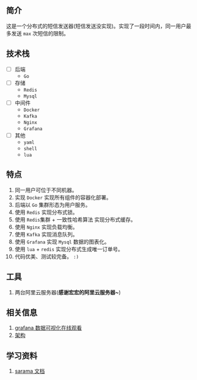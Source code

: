 ## 简介
这是一个分布式的短信发送器(短信发送没实现)。实现了一段时间内，同一用户最多发送 `max` 次短信的限制。

## 技术栈
- [ ] 后端
	- `Go`
- [ ] 存储
	- `Redis`
	- `Mysql`
- [ ] 中间件
	- `Docker`
	- `Kafka`
	- `Nginx`
	- `Grafana`
- [ ] 其他
	- `yaml`
	- `shell`
	- `lua`

## 特点
1. 同一用户可位于不同机器。
2. 实现 `Docker` 实现所有组件的容器化部署。
3. 后端以 `Go` 集群形态为用户服务。
4. 使用 `Redis` 实现分布式锁。
5. 使用 `Redis`集群  + 一致性哈希算法 实现分布式缓存。
6. 使用 `Nginx` 实现负载均衡。
7. 使用 `Kafka` 实现消息队列。
8. 使用 `Grafana` 实现 `Mysql` 数据的图表化。
9. 使用 `lua` + `redis` 实现分布式生成唯一订单号。
10. 代码优美、测试较完备。  `:)`


## 工具
1. 两台阿里云服务器(**感谢宏宏的阿里云服务器~**)

## 相关信息
1. [grafana 数据可视化在线观看](http://120.26.162.39:35000/d/qhpaOPdMz/message_dashboard?orgId=1&refresh=10s)
2. [架构](https://www.processon.com/view/link/5f64edc66376894e3278ceba)

## 学习资料
1. [sarama 文档](http://www.topgoer.com/%E6%95%B0%E6%8D%AE%E5%BA%93%E6%93%8D%E4%BD%9C/go%E6%93%8D%E4%BD%9Ckafka/%E6%93%8D%E4%BD%9Ckafka.html)


